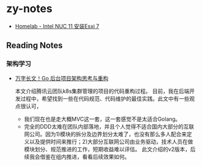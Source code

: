 # zy-notes

- [Homelab - Intel NUC 11 安装Esxi 7](./tech-notes/nuc11/README.md)

## Reading Notes

### 架构学习



- [万字长文！Go 后台项目架构思考与重构](https://www.aminer.cn/research_report/5ea534c2ab6e30e67b2c8f6d)

  本文介绍腾讯云团队k8s集群管理的项目的代码重构过程。
  目前，我在后端开发过程中，希望找到一些在代码规范、代码维护的最佳实践。此文中有一些观点很认可，
  - 我们现在也是走大概MVC这一套，这一套感觉不是太适合Golang。
  - 完全的DDD太难在团队内部落地，并且个人觉得不适合国内大部分的互联网公司。因为1)模块的拆分及边界划分太难了，也没有那么多人配合来定义以及提供时间来推行；2)大部分互联网公司由业务驱动，技术人员在做模块划分、规范推进的工作，短期收益难以评估。
  此文介绍的v2版本，后续我会借鉴在组内推进，看看后续效果如何。
